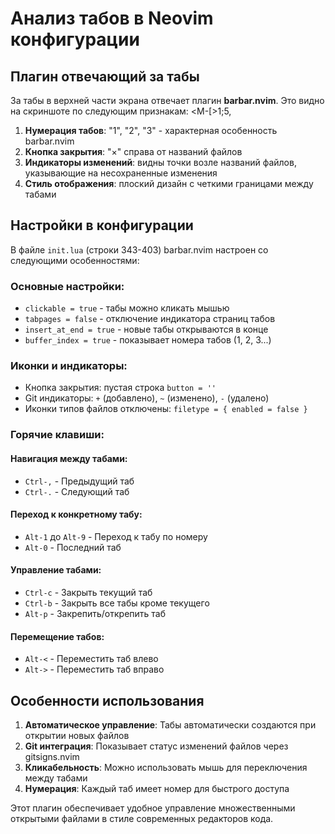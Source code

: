 # Анализ табов в Neovim конфигурации

## Плагин отвечающий за табы

За табы в верхней части экрана отвечает плагин **barbar.nvim**. Это видно на скриншоте по следующим признакам:
<M-[>1;5,

1. **Нумерация табов**: "1", "2", "3" - характерная особенность barbar.nvim
2. **Кнопка закрытия**: "×" справа от названий файлов
3. **Индикаторы изменений**: видны точки возле названий файлов, указывающие на несохраненные изменения
4. **Стиль отображения**: плоский дизайн с четкими границами между табами

## Настройки в конфигурации

В файле `init.lua` (строки 343-403) barbar.nvim настроен со следующими особенностями:

### Основные настройки:

- `clickable = true` - табы можно кликать мышью
- `tabpages = false` - отключение индикатора страниц табов
- `insert_at_end = true` - новые табы открываются в конце
- `buffer_index = true` - показывает номера табов (1, 2, 3...)

### Иконки и индикаторы:

- Кнопка закрытия: пустая строка `button = ''`
- Git индикаторы: `+` (добавлено), `~` (изменено), `-` (удалено)
- Иконки типов файлов отключены: `filetype = { enabled = false }`

### Горячие клавиши:

#### Навигация между табами:

- `Ctrl-,` - Предыдущий таб
- `Ctrl-.` - Следующий таб

#### Переход к конкретному табу:

- `Alt-1` до `Alt-9` - Переход к табу по номеру
- `Alt-0` - Последний таб

#### Управление табами:

- `Ctrl-c` - Закрыть текущий таб
- `Ctrl-b` - Закрыть все табы кроме текущего
- `Alt-p` - Закрепить/открепить таб

#### Перемещение табов:

- `Alt-<` - Переместить таб влево
- `Alt->` - Переместить таб вправо

## Особенности использования

1. **Автоматическое управление**: Табы автоматически создаются при открытии новых файлов
2. **Git интеграция**: Показывает статус изменений файлов через gitsigns.nvim
3. **Кликабельность**: Можно использовать мышь для переключения между табами
4. **Нумерация**: Каждый таб имеет номер для быстрого доступа

Этот плагин обеспечивает удобное управление множественными открытыми файлами в стиле современных редакторов кода.

